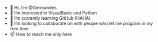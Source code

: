 - 👋 Hi, I’m @Germardies
- 👀 I’m interested in VisualBasic und Python
- 🌱 I’m currently learning GitHub (HAHA)
- 💞️ I’m looking to collaborate on with people who let me program in my free time
- 📫 How to reach me only here

<!---
Germardies/Germardies is a ✨ special ✨ repository because its `README.md` (this file) appears on your GitHub profile.
You can click the Preview link to take a look at your changes.
--->

